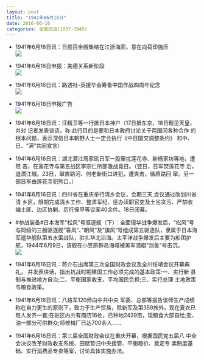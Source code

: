 ```yaml
---
layout: post
title: "1941年06月16日"
date: 2016-06-16
categories: 全面抗战(1937-1945)
---
```


<meta name="referrer" content="no-referrer" />

- 1941年6月16日讯：日舰百余艘集结在江浙海面，意在向荷印施压 <br/><img src="https://ww1.sinaimg.cn/large/aca367d8jw1f4xgmj2jccj209n0bfdh4.jpg" />

- 1941年6月16日申报：美德关系新阶段 <br/><img src="https://ww2.sinaimg.cn/large/aca367d8jw1f4xevyeseyj20qf0xb7pl.jpg" />

- 1941年6月16日讯：路透社-英援华会筹备中国作战四周年纪念 <br/><img src="https://ww3.sinaimg.cn/large/aca367d8jw1f4xd5na0mbj20cf062wfn.jpg" />

- 1941年6月16日申报广告 <br/><img src="https://ww4.sinaimg.cn/large/aca367d8jw1f4xbfhv9ysj20cg0gv403.jpg" />

- 1941年6月16日讯：汪精卫等一行抵日本神户（17日抵东京，18日觐见天皇，并对 记者发表谈话，称:此行目的是要和日本政府讨论关于两国间各种合作 的根本问题，表示深信日本朝野人士一定会执行《中日国交调整条约》 和中、日、“满”共同宣言） 

- 1941年6月16日讯：湖北潜江周家矶日军一股窜扰莲花寺、新杨家坊等地，遭阻 击，在莲花寺与第五战区李宗仁所部激战竟日。（翌日，日军焚莲花寺 后，退潜江城。23日，窜直路河、何老新街口进犯，遭夹击，循原路回 窜。另一部日军由莲花寺犯熊口。） 

- 1941年6月16日讯：四川省在重庆举行清乡会议，会期三天,会议通过改划川省清 乡区，限期完成清乡工作、整肃军纪、惩办渎职官吏及土劣贪污、严禁收 编土匪、边区协剿、厉行保甲等议案40余件。18日闭幕。 

- #参战装备#日本海军“松风”号驱逐舰（下）：全面侵华战争爆发后，“松风”号与同级的三艘驱逐舰”春风“、”朝风“及”旗风“号组成第五驱逐队，隶属于日本海军遣华舰队第五水雷战队，驻扎华北沿海。太平洋战争爆发后主要为船团护航，1944年6月9日，该舰在小笠原群岛海域被美军潜艇”剑鱼“号击沉。 <br/><img src="https://ww2.sinaimg.cn/large/aca367d8jw1f4wu2pkmevj20p00dwq4z.jpg" />

- 1941年6月16日讯：蒋介石出席第三次全国财政会议及全川绥靖会议开幕典礼， 并发表讲话，指出抗战时期建国工作必须完成的基本政策:一、实行新 县制与推进地方自治;二、平衡国家收支，平均国民负担;三、实行总理 土地政策与粮食政策。 

- 1941年6月16日讯：八路军120师向中共中央 军委、总部等报告该师生产成绩称在自力更生的原则下，致力于生产贸易，除新军及第359旅外，现在夏衣已每人发齐一套;在驻区内共有商店16处，已种地2439亩，现粮食大部自给;盐、油一部分可供群众;师修械厂已达700余人…… 

- 1941年6月16日讯：第三届全国财政会议在重庆开幕，根据国民党五届八 中全会决议改革财政收支系统、田赋暂归中央接管、平衡粮价、奠定专 卖制度基础、实行消费品专卖等案，讨论具体实施办法。 

